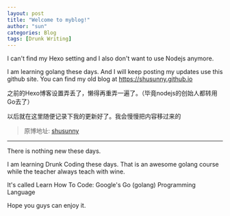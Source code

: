 ```yaml
---
layout: post
title: "Welcome to myblog!"
author: "sun"
categories: Blog
tags: [Drunk Writing]
---
```


I can't find my Hexo setting and I also don't want to use Nodejs anymore.

I am learning golang these days. And I will keep posting my updates use this github site. You can find my old blog at https://shusunny.github.io

之前的Hexo博客设置弄丢了，懒得再重弄一遍了。（毕竟nodejs的创始人都转用Go去了）

以后就在这里随便记录下我的更新好了。我会慢慢把内容移过来的

> 原博地址: [shusunny](https://shusunny.github.io)

---

There is nothing new these days.

I am learning Drunk Coding these days. That is an awesome golang course while the teacher always teach with wine.

It's called Learn How To Code: Google's Go (golang) Programming Language

Hope you guys can enjoy it.


